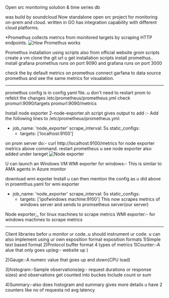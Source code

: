 Open src monitoring solution & time series db

was build by soundcloud
Now standalone open src project
for monitoring on-prem and cloud.
written in GO has integration capability with different cloud platforms.

*Promethus collects metrics from monitored targets by scraping HTTP endpoints.
![How Promethus works](https://github.com/testoranit/Promethus_myrepo/assets/124513439/8130651c-2da1-437b-9724-791d33cbb3c2)


Promethus installation using scripts also from official website
grom scripts
create a vm
clone the git url
u get installation scripts
install promethus..
install grafana
promethus runs on port 9090
and grafana runs on port 3000

check the by default metrics on promethus
connect garfana to data source promethus
and see the same metrics for visualation.

***
promethus config is in config yaml file..u don't need to restart prom to refelct the changes
/etc/prometheus/prometheus.yml
check
promurl:9090/targets
promurl:9090/metrics

Install node exporter
2-node-exporter.sh
script gives output to add :- Add the following lines to /etc/prometheus/prometheus.yml:

  - job_name: 'node_exporter'
    scrape_interval: 5s
    static_configs:
      - targets: ['localhost:9100']

on prom server do:- curl http://localhost:9100/metrics
for node exporter metrics above command.
restart prometheus
 u see node exporter also added under tareget
 ![Node exporter](https://github.com/testoranit/Promethus_myrepo/assets/124513439/3d90b64b-0411-43e0-b1b6-444023371c7e)

U can launch an Windows VM
WMI exporter for windows:-
This is similar to AMA agents in Azure monitor

download wmi expoter
Install
u can then mention the config as u did above in proemthus.yaml for wmi exporter
 - job_name: 'node_exporter'
    scrape_interval: 5s
    static_configs:
      - targets: ['ipofwindows machine:9100']
  This now scrapes metrics of windows server and sends to promsetheus server(our server)

 

Node exporter;_ for linux machines to scrape metrics
WMI exporter:- for windows machines to scrape metrics

*********
Client libraries
befor u monitor ur code..u should instrument ur code.
u can also implement using ur own exposition format
exposition formats
1)Simple text based format
2)Protocol buffer format
4 types of metrics
1)Counter:-A alue that only goes up(eg:- website  up )

2)Gauge:-A numerc value that goes up and down(CPU load)

3)histogram:-Sample observations(eg:- request durations or response sizes) and observations get counted into buckes
Include count or sum

4)Summary:-also does histogram and summary gives more details
u have 2 counters like no of requesta nd avg latency
